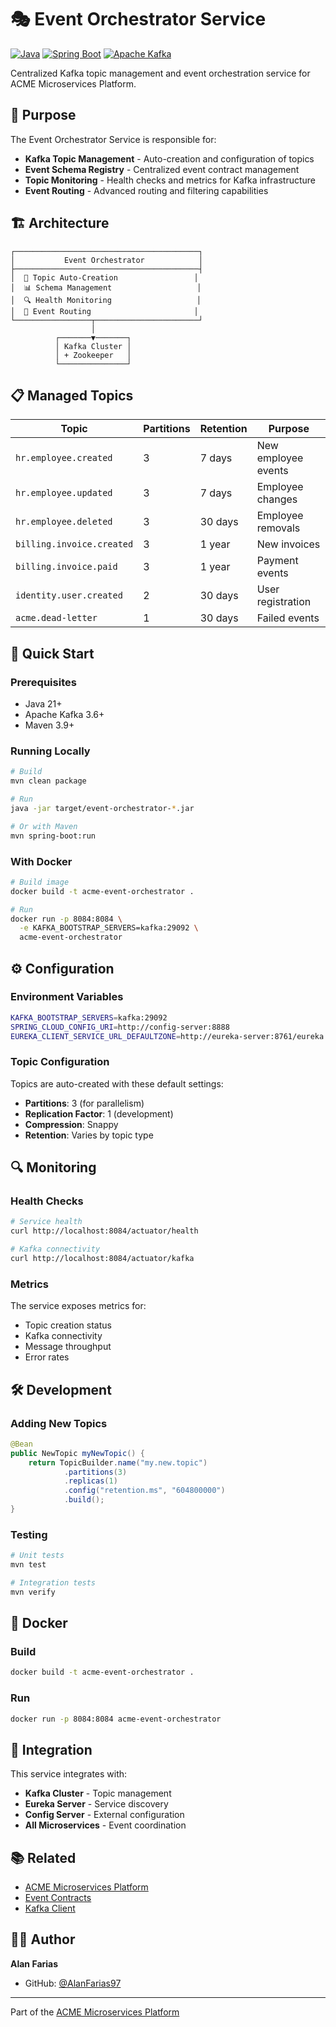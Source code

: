 # 🎭 Event Orchestrator Service

[![Java](https://img.shields.io/badge/Java-21-orange.svg)](https://openjdk.org/projects/jdk/21/)
[![Spring Boot](https://img.shields.io/badge/Spring%20Boot-3.4.5-brightgreen.svg)](https://spring.io/projects/spring-boot)
[![Apache Kafka](https://img.shields.io/badge/Apache%20Kafka-3.6.0-blue.svg)](https://kafka.apache.org/)

Centralized Kafka topic management and event orchestration service for ACME Microservices Platform.

## 🎯 Purpose

The Event Orchestrator Service is responsible for:
- **Kafka Topic Management** - Auto-creation and configuration of topics
- **Event Schema Registry** - Centralized event contract management  
- **Topic Monitoring** - Health checks and metrics for Kafka infrastructure
- **Event Routing** - Advanced routing and filtering capabilities

## 🏗️ Architecture

```
┌─────────────────────────────────────────┐
│           Event Orchestrator            │
├─────────────────────────────────────────┤
│  🎯 Topic Auto-Creation                 │
│  📊 Schema Management                   │
│  🔍 Health Monitoring                   │
│  🔄 Event Routing                       │
└─────────────────┬───────────────────────┘
                  │
          ┌───────▼───────┐
          │ Kafka Cluster │
          │ + Zookeeper   │
          └───────────────┘
```

## 📋 Managed Topics

| Topic | Partitions | Retention | Purpose |
|-------|------------|-----------|---------|
| `hr.employee.created` | 3 | 7 days | New employee events |
| `hr.employee.updated` | 3 | 7 days | Employee changes |
| `hr.employee.deleted` | 3 | 30 days | Employee removals |
| `billing.invoice.created` | 3 | 1 year | New invoices |
| `billing.invoice.paid` | 3 | 1 year | Payment events |
| `identity.user.created` | 2 | 30 days | User registration |
| `acme.dead-letter` | 1 | 30 days | Failed events |

## 🚀 Quick Start

### Prerequisites
- Java 21+
- Apache Kafka 3.6+
- Maven 3.9+

### Running Locally
```bash
# Build
mvn clean package

# Run
java -jar target/event-orchestrator-*.jar

# Or with Maven
mvn spring-boot:run
```

### With Docker
```bash
# Build image
docker build -t acme-event-orchestrator .

# Run
docker run -p 8084:8084 \
  -e KAFKA_BOOTSTRAP_SERVERS=kafka:29092 \
  acme-event-orchestrator
```

## ⚙️ Configuration

### Environment Variables
```bash
KAFKA_BOOTSTRAP_SERVERS=kafka:29092
SPRING_CLOUD_CONFIG_URI=http://config-server:8888
EUREKA_CLIENT_SERVICE_URL_DEFAULTZONE=http://eureka-server:8761/eureka
```

### Topic Configuration
Topics are auto-created with these default settings:
- **Partitions**: 3 (for parallelism)
- **Replication Factor**: 1 (development)
- **Compression**: Snappy
- **Retention**: Varies by topic type

## 🔍 Monitoring

### Health Checks
```bash
# Service health
curl http://localhost:8084/actuator/health

# Kafka connectivity
curl http://localhost:8084/actuator/kafka
```

### Metrics
The service exposes metrics for:
- Topic creation status
- Kafka connectivity
- Message throughput
- Error rates

## 🛠️ Development

### Adding New Topics
```java
@Bean
public NewTopic myNewTopic() {
    return TopicBuilder.name("my.new.topic")
            .partitions(3)
            .replicas(1)
            .config("retention.ms", "604800000")
            .build();
}
```

### Testing
```bash
# Unit tests
mvn test

# Integration tests
mvn verify
```

## 🐳 Docker

### Build
```bash
docker build -t acme-event-orchestrator .
```

### Run
```bash
docker run -p 8084:8084 acme-event-orchestrator
```

## 🔗 Integration

This service integrates with:
- **Kafka Cluster** - Topic management
- **Eureka Server** - Service discovery
- **Config Server** - External configuration
- **All Microservices** - Event coordination

## 📚 Related

- [ACME Microservices Platform](../README.md)
- [Event Contracts](../commons/event-contracts/README.md)
- [Kafka Client](../commons/kafka-client/README.md)

## 👨‍💻 Author

**Alan Farias**
- GitHub: [@AlanFarias97](https://github.com/AlanFarias97)

---

Part of the [ACME Microservices Platform](https://github.com/AlanFarias97/acme-microservices)